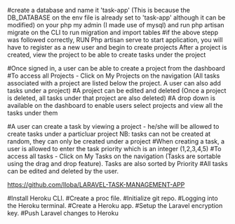 <!-- Setting up locally -->
#create a database and name it 'task-app' (This is because the DB_DATABASE on the env file is already set to 'task-app' although it can be modified) on your php my admin (I made use of mysql) and run php artisan migrate on the CLI to run migration and import tables
#if the above stepp was followed correctly, RUN Php artisan serve to start application, you will have to register as a new user and begin to create projects
After a project is created, view the project to be able to create tasks under the project

<!-- INTERNET MUST BE ACCESSED FOR DRAG AND DROP TO WORK (I MADE USE OF LARAVEL LIVE WIRE SORTABLE CDN) -->

<!-- Creating Projects -->
#Once signed in, a user can be able to create a project from the dashboard
#To access all Projects - Click on My Projects on the navigation (All tasks associated with a project are listed below the project. A user can also add tasks under a project)
#A project can be edited and deleted (Once a project is deleted, all tasks under that project are also deleted)
#A drop down is available on the dashboard to enable users select projects and view all the tasks under them


<!-- Creating Tasks -->
#A user can create a task by viewing a project - he/she will be allowed to create tasks under a particluar project
NB: tasks can not be created at random, they can only be created under a project
#When creating a task, a user is allowed to enter the task priority which is an integer (1,2,3,4,5)
#To access all tasks - Click on My Tasks on the navigation (Tasks are sortable using the drag and drop feature). Tasks are also sorted by Priority
#All tasks can be edited and deleted by the user.

<!-- Link to github repository-->
https://github.com/Iloba/LARAVEL-TASK-MANAGEMENT-APP

<!-- STEPS TO Deploy APPLICATION On HEROKU -->
#Install Heroku CLI.
#Create a proc file.
#Initialize git repo.
#Logging into the Heroku terminal.
#Create a Heroku app.
#Setup the Laravel encryption key.
#Push Laravel changes to Heroku

